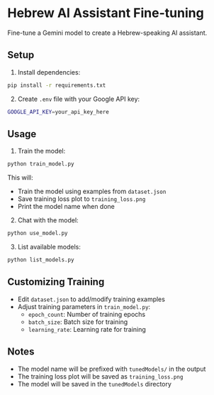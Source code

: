 # Hebrew AI Assistant Fine-tuning

Fine-tune a Gemini model to create a Hebrew-speaking AI assistant.

## Setup

1. Install dependencies:
```bash
pip install -r requirements.txt
```

2. Create `.env` file with your Google API key:
```bash
GOOGLE_API_KEY=your_api_key_here
```

## Usage

1. Train the model:
```bash
python train_model.py
```
This will:
- Train the model using examples from `dataset.json`
- Save training loss plot to `training_loss.png`
- Print the model name when done

2. Chat with the model:
```bash
python use_model.py
```

3. List available models:
```bash
python list_models.py
```

## Customizing Training

- Edit `dataset.json` to add/modify training examples
- Adjust training parameters in `train_model.py`:
  - `epoch_count`: Number of training epochs
  - `batch_size`: Batch size for training
  - `learning_rate`: Learning rate for training

## Notes

- The model name will be prefixed with `tunedModels/` in the output
- The training loss plot will be saved as `training_loss.png`
- The model will be saved in the `tunedModels` directory
